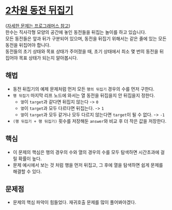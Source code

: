 # [2차원 동전 뒤집기](https://github.com/malvr00/Java-algorithm/blob/master/programmers/level3/step10/src/Main.java)

([자세한 문제는 프로그래머스 참고](https://school.programmers.co.kr/learn/courses/30/lessons/131703)) <br/>
한수는 직사각형 모양의 공간에 놓인 동전들을 뒤집는 놀이를 하고 있습니다. <br/>
모든 동전들은 앞과 뒤가 구분되어 있으며, 동전을 뒤집기 위해서는 같은 줄에 있는 모든 동전을 뒤집어야 합니다.<br/> 
동전들의 초기 상태와 목표 상태가 주어졌을 때, 초기 상태에서 최소 몇 번의 동전을 뒤집어야 목표 상태가 되는지 알아봅시다.

## 해법
* 동전 뒤집기의 예제 문제처럼 먼저 모든 `행의 뒤집기` 경우의 수를 먼저 구한다.
* `행 뒤집기` 마지막 리프 노드에 와서는 열 동전을 뒤집을지 안 뒤집을지 정한다.
  * `열`이 `target`과 같다면 뒤집지 않는다 -> `0`
  * `열`이 `target`과 모두 다르다면 뒤집는다. -> `1`
  * `열`이 `target`과 모두 같거나 모두 다르지 않는다면 `target`이 될 수 없다. -> `-1`
* `(행 뒤집기 + 행 뒤집기)` 횟수를 저장해둔 `answer`와 비교 후 더 작은 값을 저장한다. 

## 핵심
* 이 문제의 핵심은 행의 경우의 수와 열의 경우의 수를 모두 탐색하면 시간초과에 걸릴 확률이 높다.<br/>
* 문제 예시에서 보는 것 처럼 행을 먼저 뒤집고, 그 후에 열을 탐색하면 쉽게 문제를 해결할 수 있다.

## 문제점
* 문제의 핵심 파악이 힘들었다. 재귀호출 문제를 많이 풀어봐야겠다.